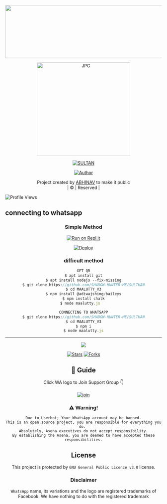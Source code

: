  <div align="centre">
          <img src="https://i.ibb.co/RvGKqGG/IMG-20220101-154556.png" width="850" height="170"/>
</p>
<div align="center">
        <img src="https://i.ibb.co/7nk0XFF/20220102-085047.png" alt="JPG" width="300" height="300"/>
</p>

<a href="#"><img title="SULTAN" src="https://img.shields.io/badge/SULTHAN-BOT-yellowgreen"></a>
</p>
  <p align="center">
<a href="https://github.com/ABHINAV-321"><img title="Author" src="https://img.shields.io/badge/AUTHOR-ABHINAV-blue"></a>
</p>
</div>
<p align="center">
Project created by <a href="https://github.com/ABHINAV-321">ABHINAV</a> to make it public
    <br>
       | © |
        Reserved |
    <br> 
</p>

![Profile Views](https://hits.seeyoufarm.com/api/count/incr/badge.svg?url=https%3A%2F%2Fgithub.com%2Fgjbae1212%2Fhit-counter&count_bg=%2379C83D&title_bg=%23555555&icon=redhat.svg&icon_color=%23958E8E&title=Vivers&edge_flat=false)

## connecting to whatsapp
<div align="center">

  ### Simple Method
 
[![Run on Repl.it](https://repl.it/badge/github/quiec/whatsAlfa)](https://replit.com/@User5685/Sulthanv1Qr)
  

[![Deploy](https://www.herokucdn.com/deploy/button.svg)](https://heroku.com/deploy?template=https://github.com/ABHINAV-321/SULTHAN) 
 
### difficult method 
```js
GET QR
$ apt install git
$ apt install nodejs --fix-missing
$ git clone https://github.com/SHADOW-HUNTER-ME/SULTHAN
$ cd MAALUTTY_V3
$ npm install @adiwajshing/baileys
$ npm install chalk
$ node maalutty.js   
```
```js
CONNECTING TO WHATSAPP
$ git clone https://github.com/SHADOW-HUNTER-ME/SULTHAN
$ cd MAALUTTY_V3
$ npm i
$ node maalutty.js
```

----

  <p align="center">
  <a href="httsp://github.com/ABHINAV-321/SULTHAN">
    
<a href="https://github.com/farhan-dqz/followers">
<img src="https://img.shields.io/github/repo-size/farhan-dqz/Julie-Mwol?color=green&label=Repo%20total%20size&style=plastic">
<p align="center">
<a href="https://github.com/ABHINAV-321/followers"
<img title="Followers" src="https://img.shields.io/github/followers/nijin-husni?color=blue&style=flat-square"></a>
<a href="https://github.com/ABHINAV-321/SULTHAN/stargazers/"><img title="Stars" src="https://img.shields.io/github/stars/ABHINAV-321/SULTHAN?color=blue&style=flat-trangle"></a>
<a href="https://github.com/ABHINAV-321/SULTHAN/network/members"><img title="Forks" src="https://img.shields.io/github/forks/ABHINAV-321/SULTHAN?color=blue&style=flat-trangle"></a>
</p>

## 📢 Guide
Click WA logo to Join Support Group 👇
    <br>
<br>
  [![join](https://github.com/Alien-alfa/PublicBot/blob/main/wlogo.svg.png)](https://chat.whatsapp.com/EabixR5P3y2406AZmnD6Uw)
  <div align="center">



    

  


  </div>











### ⚠️ Warning! 
```
Due to Userbot; Your WhatsApp account may be banned.
This is an open source project, you are responsible for everything you do. 
Absolutely, Asena executives do not accept responsibility.
By establishing the Asena, you are deemed to have accepted these responsibilities.
```

## License
This project is protected by `GNU General Public Licence v3.0` license.

### Disclaimer
`WhatsApp` name, its variations and the logo are registered trademarks of Facebook. We have nothing to do with the registered trademark
